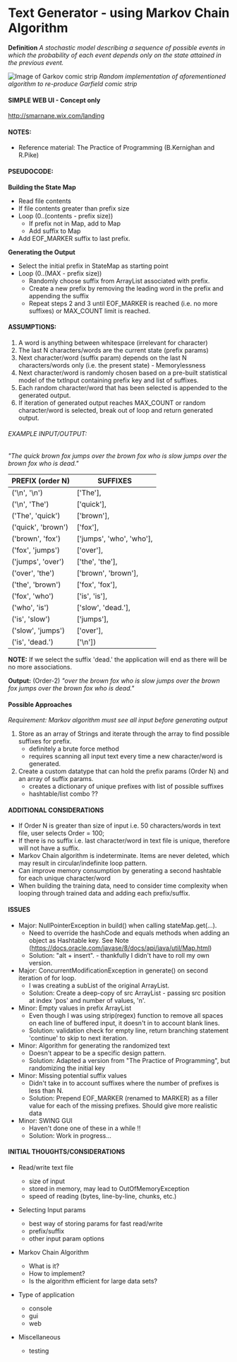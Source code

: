 # Text Generator - using Markov Chain Algorithm

**Definition**
*A stochastic model describing a sequence of possible events in which the probability of each event depends only on the state attained in the previous event.*

![Image of Garkov comic strip](http://goo.gl/SrcngF)
*Random implementation of aforementioned algorithm to re-produce Garfield comic strip*

#### SIMPLE WEB UI - Concept only
   http://smarnane.wix.com/landing
 
#### NOTES:
- Reference material: The Practice of Programming (B.Kernighan and R.Pike)
 
#### PSEUDOCODE:
**Building the State Map**

- Read file contents
- If file contents greater than prefix size
- Loop (0..(contents - prefix size))
    - If prefix not in Map, add to Map
    - Add suffix to Map
- Add EOF_MARKER suffix to last prefix.

**Generating the Output**

- Select the initial prefix in StateMap as starting point
- Loop (0..(MAX - prefix size))
    - Randomly choose suffix from ArrayList associated with prefix.
    - Create a new prefix by removing the leading word in the prefix and appending the suffix
    - Repeat steps 2 and 3 until EOF_MARKER is reached (i.e. no more suffixes) or MAX_COUNT limit is reached.

#### ASSUMPTIONS:
1. A word is anything between whitespace (irrelevant for character)
2. The last N characters/words are the current state (prefix params)
3. Next character/word (suffix param) depends on the last N characters/words only (i.e. the present state)  - Memorylessness
4. Next character/word is randomly chosen based on a pre-built statistical model of the txtInput containing prefix key and list of suffixes.
5. Each random character/word that has been selected is appended to the generated output.
6. If iteration of generated output reaches MAX_COUNT or random character/word is selected, break out of loop and return generated output.

###### EXAMPLE INPUT/OUTPUT:
*"The quick brown fox jumps over the brown fox who is slow jumps over the brown fox who is dead."*

PREFIX (order N)   | SUFFIXES
----------------   | ------------------------
 ('\n', '\n')|['The'],
 ('\n', 'The')|['quick'],
 ('The', 'quick')|['brown'],
 ('quick', 'brown')| ['fox'],
 ('brown', 'fox')|['jumps', 'who', 'who'],
 ('fox', 'jumps')|['over'],
 ('jumps', 'over')|['the', 'the'],
 ('over', 'the')|['brown', 'brown'],
 ('the', 'brown')|['fox', 'fox'],
 ('fox', 'who')|['is', 'is'],
 ('who', 'is')|['slow', 'dead.'],
 ('is', 'slow')|['jumps'],
 ('slow', 'jumps')|['over'],
 ('is', 'dead.')|['\n'])

**NOTE:** If we select the suffix 'dead.' the application will end as there will be no more associations.

**Output:** (Order-2)
*"over the brown fox who is slow jumps over the brown fox jumps over the brown fox who is dead."*
 
#### Possible Approaches
*Requirement: Markov algorithm must see all input before generating output*

1. Store as an array of Strings and iterate through the array to find possible suffixes for prefix.
    - definitely a brute force method
    - requires scanning all input text every time a new character/word is generated.
2. Create a custom datatype that can hold the prefix params (Order N) and an array of suffix params.
    - creates a dictionary of unique prefixes with list of possible suffixes
    - hashtable/list combo ??
   
#### ADDITIONAL CONSIDERATIONS
- If Order N is greater than size of input i.e. 50 characters/words in text file, user selects Order = 100;
- If there is no suffix i.e. last character/word in text file is unique, therefore will not have a suffix.
- Markov Chain algorithm is indeterminate. Items are never deleted, which may result in circular/indefinite loop pattern.
- Can improve memory consumption by generating a second hashtable for each unique character/word
- When building the training data, need to consider time complexity when looping through trained data and adding each prefix/suffix.  

#### ISSUES
- Major: NullPointerException in build() when calling stateMap.get(...).
    - Need to override the hashCode and equals methods when adding an object as Hashtable key. See Note (https://docs.oracle.com/javase/8/docs/api/java/util/Map.html)
    - Solution:  "alt + insert". - thankfully I didn't have to roll my own version.
- Major: ConcurrentModificationException in generate() on second iteration of for loop.
    - I was creating a subList of the original ArrayList.
    - Solution: Create a deep-copy of src ArrayList - passing src position at index 'pos' and number of values, 'n'. 
- Minor: Empty values in prefix ArrayList
    - Even though I was using strip(regex) function to remove all spaces on each line of buffered input, it doesn't in to account blank lines.
    - Solution: validation check for empty line, return branching statement 'continue' to skip to next iteration.
- Minor: Algorithm for generating the randomized text
    - Doesn't appear to be a specific design pattern.
    - Solution: Adapted a version from "The Practice of Programming", but randomizing the initial key
- Minor: Missing potential suffix values
    - Didn't take in to account suffixes where the number of prefixes is less than N.
    - Solution: Prepend EOF_MARKER (renamed to MARKER) as a filler value for each of the missing prefixes.  Should give more realistic data
- Minor: SWING GUI
    - Haven't done one of these in a while !!
    - Solution: Work in progress...

#### INITIAL THOUGHTS/CONSIDERATIONS
- Read/write text file
    - size of input
    - stored in memory, may lead to OutOfMemoryException
    - speed of reading (bytes, line-by-line, chunks, etc.)

- Selecting Input params
    - best way of storing params for fast read/write
    - prefix/suffix
    - other input param options

- Markov Chain Algorithm
    - What is it?
    - How to implement?
    - Is the algorithm efficient for large data sets?

- Type of application
    - console
    - gui
    - web

- Miscellaneous
    - testing
